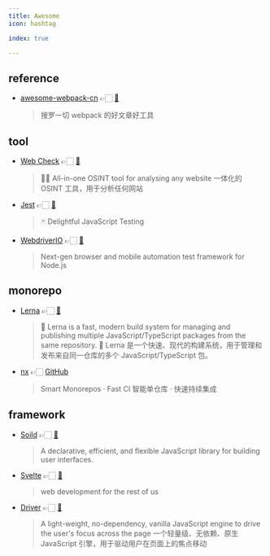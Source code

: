 ```yaml
---
title: Awesome
icon: hashtag

index: true

---
```


<!-- more -->

## reference

- [awesome-webpack-cn](https://webpack.docschina.org/) 👉🏻 [🐙](https://github.com/webpack-china/awesome-webpack-cn)
    > 搜罗一切 webpack 的好文章好工具

## tool

- [Web Check](https://web-check.xyz) 👉🏻 [🐙](https://github.com/lissy93/web-check)
    > 🕵️‍♂️ All-in-one OSINT tool for analysing any website
    > 一体化的 OSINT 工具，用于分析任何网站
- [Jest](https://jestjs.io) 👉🏻 [🐙](https://github.com/jestjs/jest)
    > 🃏 Delightful JavaScript Testing
- [WebdriverIO](https://webdriver.io) 👉🏻 [🐙](https://github.com/webdriverio/webdriverio)
    > Next-gen browser and mobile automation test framework for Node.js

## monorepo

- [Lerna](https://lerna.js.org) 👉🏻 [🐙](https://github.com/lerna/lerna)
    > 🐉 Lerna is a fast, modern build system for managing and publishing multiple JavaScript/TypeScript packages from the same repository.
    > 🐉 Lerna 是一个快速、现代的构建系统，用于管理和发布来自同一仓库的多个 JavaScript/TypeScript 包。
- [nx](https://nx.dev) 👉🏻 [GitHub](https://github.com/nrwl/nx)
    > Smart Monorepos · Fast CI
    > 智能单仓库 · 快速持续集成

## framework

- [Soild](https://www.solidjs.com) 👉🏻 [🐙](https://github.com/solidjs/solid)
    > A declarative, efficient, and flexible JavaScript library for building user interfaces.
- [Svelte](https://svelte.dev/) 👉🏻 [🐙](https://github.com/sveltejs/svelte)
    > web development for the rest of us
- [Driver](https://driverjs.com/) 👉🏻 [🐙](https://github.com/kamranahmedse/driver.js)
    > A light-weight, no-dependency, vanilla JavaScript engine to drive the user's focus across the page
    > 一个轻量级、无依赖、原生 JavaScript 引擎，用于驱动用户在页面上的焦点移动